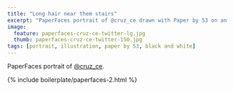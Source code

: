 ```yaml
---
title: "Long hair near them stairs"
excerpt: "PaperFaces portrait of @cruz_ce drawn with Paper by 53 on an iPad."
image: 
  feature: paperfaces-cruz-ce-twitter-lg.jpg
  thumb: paperfaces-cruz-ce-twitter-150.jpg
tags: [portrait, illustration, paper by 53, black and white]
---
```


PaperFaces portrait of [@cruz_ce](http://twitter.com/cruz_ce).

{% include boilerplate/paperfaces-2.html %}